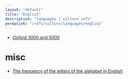 ```yaml
---
layout: "default"
title: "English"
description: "languages | culture refs"
permalink: "/refs/culture/languages/english"
---
```


- [Oxford 3000 and 5000](https://www.oxfordlearnersdictionaries.com/wordlists/oxford3000-5000)

# misc

- [The frequency of the letters of the alphabet in English](https://www3.nd.edu/~busiforc/handouts/cryptography/letterfrequencies.html)
